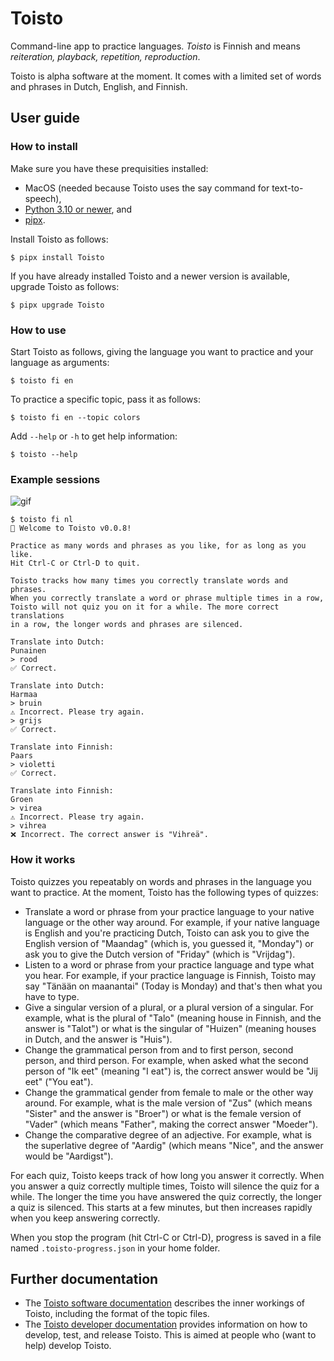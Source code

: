 # Toisto

Command-line app to practice languages. *Toisto* is Finnish and means *reiteration, playback, repetition, reproduction*.

Toisto is alpha software at the moment. It comes with a limited set of words and phrases in Dutch, English, and Finnish.

## User guide

### How to install

Make sure you have these prequisities installed:

- MacOS (needed because Toisto uses the say command for text-to-speech),
- [Python 3.10 or newer](https://python.org), and
- [pipx](https://pypa.github.io/pipx/).

Install Toisto as follows:

```console
$ pipx install Toisto
```

If you have already installed Toisto and a newer version is available, upgrade Toisto as follows:

```console
$ pipx upgrade Toisto
```

### How to use

Start Toisto as follows, giving the language you want to practice and your language as arguments:

```console
$ toisto fi en
```

To practice a specific topic, pass it as follows:

```console
$ toisto fi en --topic colors
```

Add `--help` or `-h` to get help information:

```console
$ toisto --help
```

### Example sessions

![gif](https://raw.githubusercontent.com/fniessink/toisto/main/docs/demo.gif)

```console
$ toisto fi nl
👋 Welcome to Toisto v0.0.8!

Practice as many words and phrases as you like, for as long as you like.
Hit Ctrl-C or Ctrl-D to quit.

Toisto tracks how many times you correctly translate words and phrases.
When you correctly translate a word or phrase multiple times in a row,
Toisto will not quiz you on it for a while. The more correct translations
in a row, the longer words and phrases are silenced.

Translate into Dutch:
Punainen
> rood
✅ Correct.

Translate into Dutch:
Harmaa
> bruin
⚠️ Incorrect. Please try again.
> grijs
✅ Correct.

Translate into Finnish:
Paars
> violetti
✅ Correct.

Translate into Finnish:
Groen
> virea
⚠️ Incorrect. Please try again.
> vihrea
❌ Incorrect. The correct answer is "Vihreä".
```

### How it works

Toisto quizzes you repeatably on words and phrases in the language you want to practice. At the moment, Toisto has the following types of quizzes:

- Translate a word or phrase from your practice language to your native language or the other way around. For example, if your native language is English and you're practicing Dutch, Toisto can ask you to give the English version of "Maandag" (which is, you guessed it, "Monday") or ask you to give the Dutch version of "Friday" (which is "Vrijdag").
- Listen to a word or phrase from your practice language and type what you hear. For example, if your practice language is Finnish, Toisto may say "Tänään on maanantai" (Today is Monday) and that's then what you have to type.
- Give a singular version of a plural, or a plural version of a singular. For example, what is the plural of "Talo" (meaning house in Finnish, and the answer is "Talot") or what is the singular of "Huizen" (meaning houses in Dutch, and the answer is "Huis").
- Change the grammatical person from and to first person, second person, and third person. For example, when asked what the second person of "Ik eet" (meaning "I eat") is, the correct answer would be "Jij eet" ("You eat").
- Change the grammatical gender from female to male or the other way around. For example, what is the male version of "Zus" (which means "Sister" and the answer is "Broer") or what is the female version of "Vader" (which means "Father", making the correct answer "Moeder").
- Change the comparative degree of an adjective. For example, what is the superlative degree of "Aardig" (which means "Nice", and the answer would be "Aardigst").

For each quiz, Toisto keeps track of how long you answer it correctly. When you answer a quiz correctly multiple times, Toisto will silence the quiz for a while. The longer the time you have answered the quiz correctly, the longer a quiz is silenced. This starts at a few minutes, but then increases rapidly when you keep answering correctly.

When you stop the program (hit Ctrl-C or Ctrl-D), progress is saved in a file named `.toisto-progress.json` in your home folder.

## Further documentation

- The [Toisto software documentation](docs/software.md) describes the inner workings of Toisto, including the format of the topic files.
- The [Toisto developer documentation](docs/developer.md) provides information on how to develop, test, and release Toisto. This is aimed at people who (want to help) develop Toisto.
